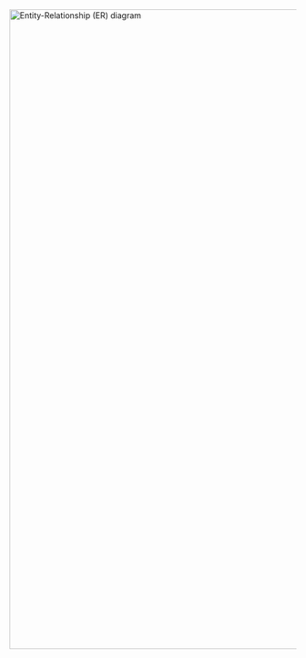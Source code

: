 <img width="1739" height="1123" alt="Entity-Relationship (ER) diagram" src="https://github.com/user-attachments/assets/eb89458c-48cd-4b5f-91bf-3e36f49c313a" />
